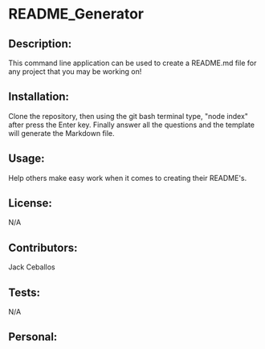 # README_Generator

## Description:
This command line application can be used to create a README.md file for any project that you may be working on!

## Installation: 
Clone the repository, then using the git bash terminal type, "node index" after press the Enter key. Finally answer all the questions and the template will generate the Markdown file.

## Usage:
Help others make easy work when it comes to creating their README's.

## License:
N/A

## Contributors:
Jack Ceballos

## Tests:
N/A

## Personal: 
- GitHub: jceb30198
- Email: jack30198@gmail.com